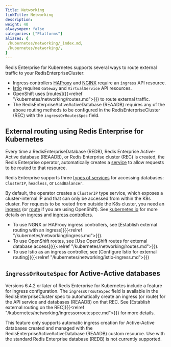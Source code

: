 ```yaml
---
Title: Networking
linkTitle: Networking
description: 
weight: 40
alwaysopen: false
categories: ["Platforms"]
aliases: {
 /kubernetes/networking/_index.md,
 /kubernetes/networking/,
}
---
```


Redis Enterprise for Kubernetes supports several ways to route external traffic to your RedisEnterpriseCluster:

- Ingress controllers [HAProxy](https://haproxy-ingress.github.io/) and [NGINX](https://kubernetes.github.io/ingress-nginx/) require an `ingress` API resource.
- [Istio](https://istio.io/latest/docs/setup/getting-started/) requires `Gateway` and `VirtualService` API resources.
- OpenShift uses [routes]({{<relref "/kubernetes/networking/routes.md">}}) to route external traffic.
- The RedisEnterpriseActiveActiveDatabase (REAADB) requires any of the above routing methods to be configured in the RedisEnterpriseCluster (REC) with the `ingressOrRoutesSpec` field.

## External routing using Redis Enterprise for Kubernetes

Every time a RedisEnterpriseDatabase (REDB), Redis Enterprise Active-Active database (REAADB), or Redis Enterprise cluster (REC) is created, the Redis Enterprise operator, automatically creates a [service](https://kubernetes.io/docs/concepts/services-networking/service/) to allow requests to be routed to that resource.

Redis Enterprise supports three [types of services](https://kubernetes.io/docs/concepts/services-networking/service/#publishing-services-service-types) for accessing databases: `ClusterIP`, `headless`, or `LoadBalancer`.

By default, the operator creates a `ClusterIP` type service, which exposes a cluster-internal IP and that can only be accessed from within the K8s cluster. For requests to be routed from outside the K8s cluster, you need an [ingress](https://kubernetes.io/docs/concepts/services-networking/ingress/) (or [route](https://docs.openshift.com/container-platform/4.12/networking/routes/route-configuration.html) if you are using OpenShift). See [kubernetes.io](https://kubernetes.io/docs/) for more details on [ingress](https://kubernetes.io/docs/concepts/services-networking/ingress/) and [ingress controllers](https://kubernetes.io/docs/concepts/services-networking/ingress-controllers/).

* To use NGNX or HAProxy ingress controllers, see [Establish external routing with an ingress]({{<relref "/kubernetes/networking/ingress.md">}}).
* To use OpenShift routes, see [Use OpenShift routes for external database access]({{<relref "/kubernetes/networking/routes.md">}}).
* To use Istio as an ingress controller, see [Configure Istio for external routing]({{<relref "/kubernetes/networking/istio-ingress.md">}})

## `ingressOrRouteSpec` for Active-Active databases

Versions 6.4.2 or later of Redis Enterprise for Kubernetes include a feature for ingress configuration. The `ingressOrRouteSpec` field is available in the RedisEnterpriseCluster spec to automatically create an ingress (or route) for the API service and databases (REAADB) on that REC. See [Establish external routing on the REC]({{<relref "/kubernetes/networking/ingressorroutespec.md">}}) for more details.

This feature only supports automatic ingress creation for Active-Active databases created and managed with the RedisEnterpriseActiveActiveDatabase (REAADB) custom resource. Use with the standard Redis Enterprise database (REDB) is not currently supported.
